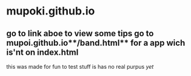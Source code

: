 # mupoki.github.io
go to link aboe to view 
some tips
go to mupoi.github.io**/band.html** for a app wich is'nt on index.html
--------------------------------------------------------------------
this was made for fun to test stuff 
is has no real purpus _yet_
